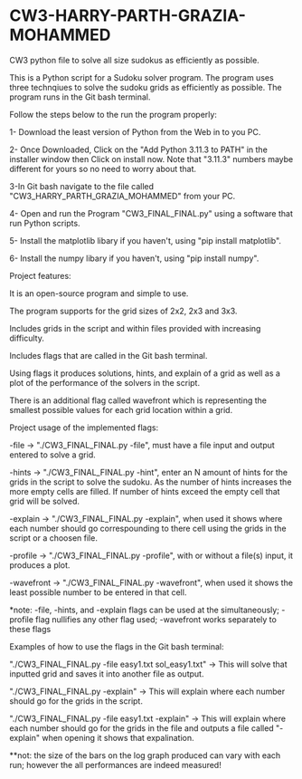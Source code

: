 # CW3-HARRY-PARTH-GRAZIA-MOHAMMED
CW3 python file to solve all size sudokus as efficiently as possible.

This is a Python script for a Sudoku solver program. The program uses three technqiues to solve the sudoku grids as efficiently as possible. The program runs in the Git bash terminal.

Follow the steps below to the run the program properly:

1- Download the least version of Python from the Web in to you PC.

2- Once Downloaded, Click on the "Add Python 3.11.3 to PATH" in the installer window then Click on install now. Note that "3.11.3" numbers maybe different for yours so no need to worry about that.

3-In Git bash navigate to the file called "CW3_HARRY_PARTH_GRAZIA_MOHAMMED" from your PC.

4- Open and run the Program "CW3_FINAL_FINAL.py" using a software that run Python scripts.

5- Install the matplotlib libary if you haven't, using "pip install matplotlib".

6- Install the numpy libary if you haven't, using "pip install numpy".



Project features:

It is an open-source program and simple to use.

The program supports for the grid sizes of 2x2, 2x3 and 3x3.

Includes grids in the script and within files provided with increasing difficulty.

Includes flags that are called in the Git bash terminal.

Using flags it produces solutions, hints, and explain of a grid as well as a plot of the performance of the solvers in the script.

There is an additional flag called wavefront which is representing the smallest possible values for each grid location within a grid.



Project usage of the implemented flags:

-file -> "./CW3_FINAL_FINAL.py -file", must have a file input and output entered to solve a grid.

-hints -> "./CW3_FINAL_FINAL.py -hint", enter an N amount of hints for the grids in the script to solve the sudoku. As the number of hints increases the more empty cells are filled. If number of hints exceed the empty cell that grid will be solved.

-explain -> "./CW3_FINAL_FINAL.py -explain", when used it shows where each number should go correspounding to there cell using the grids in the script or a choosen file.

-profile -> "./CW3_FINAL_FINAL.py -profile", with  or without a file(s) input, it produces a plot.

-wavefront -> "./CW3_FINAL_FINAL.py -wavefront", when used it shows the least possible number to be entered in that cell.

*note: -file, -hints, and -explain flags can be used at the simultaneously; -profile flag nullifies any other flag used; -wavefront works separately to these flags


Examples of how to use the flags in the Git bash terminal:

"./CW3_FINAL_FINAL.py -file easy1.txt sol_easy1.txt" -> This will solve that inputted grid and saves it into another file as output.

"./CW3_FINAL_FINAL.py -explain" -> This will explain where each number should go for the grids in the script.

"./CW3_FINAL_FINAL.py -file easy1.txt -explain" -> This will explain where each number should go for the grids in the file and outputs a file called "-explain" when opening it shows that expalination.

**not: the size of the bars on the log graph produced can vary with each run; however the all performances are indeed measured!



